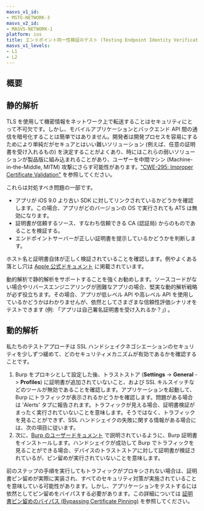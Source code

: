 ```yaml
---
masvs_v1_id:
- MSTG-NETWORK-3
masvs_v2_id:
- MASVS-NETWORK-1
platform: ios
title: エンドポイント同一性検証のテスト (Testing Endpoint Identity Verification)
masvs_v1_levels:
- L1
- L2
---
```


## 概要

## 静的解析

TLS を使用して機密情報をネットワーク上で転送することはセキュリティにとって不可欠です。しかし、モバイルアプリケーションとバックエンド API 間の通信を暗号化することは簡単ではありません。開発者は開発プロセスを容易にするためにより単純だがセキュアとはいい難いソリューション (例えば、任意の証明書を受け入れるもの) を決定することがよくあり、時にはこれらの弱いソリューションが製品版に組み込まれることがあり、ユーザーを中間マシン (Machine-in-the-Middle, MITM) 攻撃にさらす可能性があります。["CWE-295: Improper Certificate Validation"](https://cwe.mitre.org/data/definitions/295.html "CWE-295: Improper Certificate Validation") を参照してください。

これらは対処すべき問題の一部です。

- アプリが iOS 9.0 より古い SDK に対してリンクされているかどうかを確認します。この場合、アプリがどのバージョンの OS で実行されても ATS は無効になります。
- 証明書が信頼するソース、すなわち信頼できる CA (認証局) からのものであることを検証する。
- エンドポイントサーバーが正しい証明書を提示しているかどうかを判断します。

ホスト名と証明書自体が正しく検証されていることを確認します。例やよくある落とし穴は [Apple 公式ドキュメント](https://developer.apple.com/documentation/security/preventing_insecure_network_connections "Preventing Insecure Network Connections") に掲載されています。

動的解析で静的解析をサポートすることを強くお勧めします。ソースコードがない場合やリバースエンジニアリングが困難なアプリの場合、堅実な動的解析戦略が必ず役立ちます。その場合、アプリが低レベル API や高レベル API を使用しているかどうかはわかりませんが、依然としてさまざまな信頼性評価シナリオをテストできます (例: 「アプリは自己署名証明書を受け入れるか？」) 。

## 動的解析

私たちのテストアプローチは SSL ハンドシェイクネゴシエーションのセキュリティを少しずつ緩めて、どのセキュリティメカニズムが有効であるかを確認することです。

1. Burp をプロキシとして設定した後、トラストストア (**Settings** -> **General** -> **Profiles**) に証明書が追加されていないこと、および SSL キルスイッチなどのツールが無効であることを確認します。アプリケーションを起動して、Burp にトラフィックが表示されるかどうかを確認します。問題がある場合は 'Alerts' タブに報告されます。トラフィックが見える場合、証明書検証がまったく実行されていないことを意味します。そうではなく、トラフィックを見ることができず、SSL ハンドシェイクの失敗に関する情報がある場合には、次の項目に従います。
2. 次に、[Burp のユーザードキュメント](https://support.portswigger.net/customer/portal/articles/1841109-installing-burp-s-ca-certificate-in-an-ios-device "Installing Burp\'s CA Certificate in an iOS Device") で説明されているように、Burp 証明書をインストールします。ハンドシェイクが成功して Burp でトラフィックを見ることができる場合、デバイスのトラストストアに対して証明書が検証されているが、ピン留めが実行されていないことを意味します。

前のステップの手順を実行してもトラフィックがプロキシされない場合は、証明書ピン留めが実際に実装され、すべてのセキュリティ対策が実施されていることを意味している可能性があります。しかし、アプリケーションをテストするには依然としてピン留めをバイパスする必要があります。この詳細については [証明書ピン留めのバイパス (Bypassing Certificate Pinning)](../../../techniques/ios/MASTG-TECH-0064.md) を参照してください。
